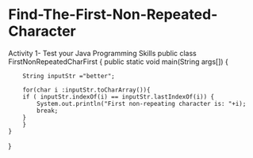 # Find-The-First-Non-Repeated-Character
Activity 1- Test your Java Programming Skills
public class FirstNonRepeatedCharFirst {
    public static void main(String args[]) {
     
        String inputStr ="better";

        for(char i :inputStr.toCharArray()){
        if ( inputStr.indexOf(i) == inputStr.lastIndexOf(i)) {
            System.out.println("First non-repeating character is: "+i);
            break;
        }
        }
    }
}
